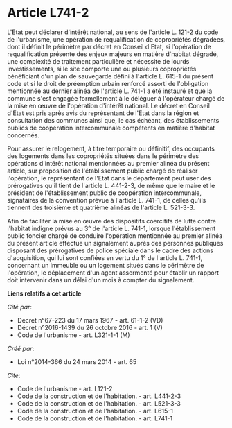 # Article L741-2

L'Etat peut déclarer d'intérêt national, au sens de l'article L. 121-2 du code de l'urbanisme, une opération de
requalification de copropriétés dégradées, dont il définit le périmètre par décret en Conseil d'Etat, si l'opération de
requalification présente des enjeux majeurs en matière d'habitat dégradé, une complexité de traitement particulière et
nécessite de lourds investissements, si le site comporte une ou plusieurs copropriétés bénéficiant d'un plan de sauvegarde
défini à l'article L. 615-1 du présent code et si le droit de préemption urbain renforcé assorti de l'obligation mentionnée
au dernier alinéa de l'article L. 741-1 a été instauré et que la commune s'est engagée formellement à le déléguer à
l'opérateur chargé de la mise en œuvre de l'opération d'intérêt national. Le décret en Conseil d'Etat est pris après avis du
représentant de l'Etat dans la région et consultation des communes ainsi que, le cas échéant, des établissements publics de
coopération intercommunale compétents en matière d'habitat concernés. 

Pour assurer le relogement, à titre temporaire ou définitif, des occupants des logements dans les copropriétés situées dans
le périmètre des opérations d'intérêt national mentionnées au premier alinéa du présent article, sur proposition de
l'établissement public chargé de réaliser l'opération, le représentant de l'Etat dans le département peut user des
prérogatives qu'il tient de l'article L. 441-2-3, de même que le maire et le président de l'établissement public de
coopération intercommunale, signataires de la convention prévue à l'article L. 741-1, de celles qu'ils tiennent des troisième
et quatrième alinéas de l'article L. 521-3-3. 

Afin de faciliter la mise en œuvre des dispositifs coercitifs de lutte contre l'habitat indigne prévus au 3° de l'article L.
741-1, lorsque l'établissement public foncier chargé de conduire l'opération mentionnée au premier alinéa du présent article
effectue un signalement auprès des personnes publiques disposant des prérogatives de police spéciale dans le cadre des
actions d'acquisition, qui lui sont confiées en vertu du 1° de l'article L. 741-1, concernant un immeuble ou un logement
situés dans le périmètre de l'opération, le déplacement d'un agent assermenté pour établir un rapport doit intervenir dans un
délai d'un mois à compter du signalement.

**Liens relatifs à cet article**

_Cité par_:

  - Décret n°67-223 du 17 mars 1967 - art. 61-1-2 (VD)
  - Décret n°2016-1439 du 26 octobre 2016 - art. 1 (V)
  - Code de l'urbanisme - art. L321-1-1 (M)

_Créé par_:

  - Loi n°2014-366 du 24 mars 2014 - art. 65

_Cite_:

  - Code de l'urbanisme - art. L121-2
  - Code de la construction et de l'habitation. - art. L441-2-3
  - Code de la construction et de l'habitation. - art. L521-3-3
  - Code de la construction et de l'habitation. - art. L615-1
  - Code de la construction et de l'habitation. - art. L741-1
